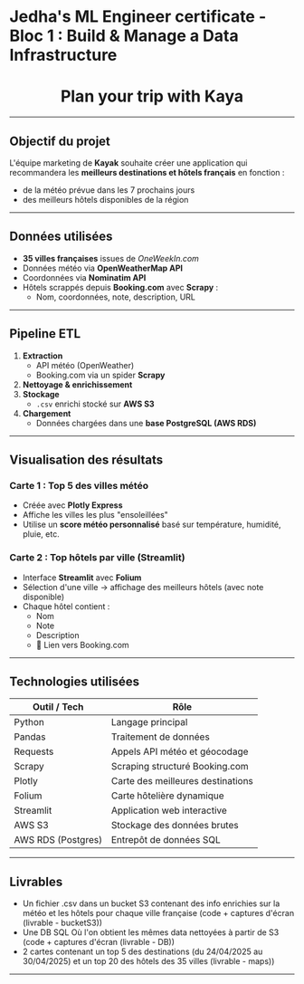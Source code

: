 # Jedha's ML Engineer certificate - Bloc 1 : Build & Manage a Data Infrastructure 
<h1 align="center">Plan your trip with Kaya</h1>

---

## Objectif du projet

L'équipe marketing de **Kayak** souhaite créer une application qui recommandera les **meilleurs destinations et hôtels français** en fonction :

- de la météo prévue dans les 7 prochains jours
- des meilleurs hôtels disponibles de la région 

---

## Données utilisées

- **35 villes françaises** issues de _OneWeekIn.com_
- Données météo via **OpenWeatherMap API**
- Coordonnées via **Nominatim API**
- Hôtels scrappés depuis **Booking.com** avec **Scrapy** :
  - Nom, coordonnées, note, description, URL

---

## Pipeline ETL

1. **Extraction**
   - API météo (OpenWeather)
   - Booking.com via un spider **Scrapy**
2. **Nettoyage & enrichissement**
3. **Stockage**
   - `.csv` enrichi stocké sur **AWS S3**
4. **Chargement**
   - Données chargées dans une **base PostgreSQL (AWS RDS)**

---

## Visualisation des résultats

### Carte 1 : Top 5 des villes météo

- Créée avec **Plotly Express**
- Affiche les villes les plus "ensoleillées"
- Utilise un **score météo personnalisé** basé sur température, humidité, pluie, etc.

### Carte 2 : Top hôtels par ville (Streamlit)

- Interface **Streamlit** avec **Folium**
- Sélection d'une ville → affichage des meilleurs hôtels (avec note disponible)
- Chaque hôtel contient :
  - Nom
  - Note
  - Description
  - 🔗 Lien vers Booking.com

---

## Technologies utilisées

| Outil / Tech       | Rôle                              |
| ------------------ | --------------------------------- |
| Python             | Langage principal                 |
| Pandas             | Traitement de données             |
| Requests           | Appels API météo et géocodage     |
| Scrapy             | Scraping structuré Booking.com    |
| Plotly             | Carte des meilleures destinations |
| Folium             | Carte hôtelière dynamique         |
| Streamlit          | Application web interactive       |
| AWS S3             | Stockage des données brutes       |
| AWS RDS (Postgres) | Entrepôt de données SQL           |

---

## Livrables

- Un fichier .csv dans un bucket S3 contenant des info enrichies sur la météo et les hôtels pour chaque ville française (code + captures d'écran (livrable - bucketS3))
- Une DB SQL Où l'on obtient les mêmes data nettoyées à partir de S3 (code + captures d'écran (livrable - DB))
- 2 cartes contenant un top 5 des destinations (du 24/04/2025 au 30/04/2025) et un top 20 des hôtels des 35 villes (livrable - maps))

---

